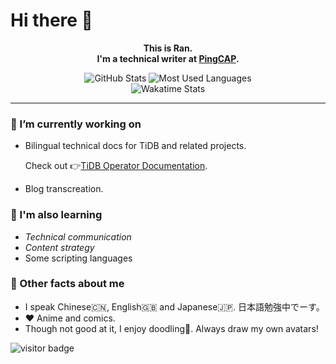 # Hi there 👋

<div align="center">
  <p><strong>This is Ran. <br/>I'm a technical writer at <a href="https://pingcap.com/">PingCAP</a>.</strong></p>

  <div>
    <img alt="GitHub Stats" src="https://github-readme-stats.vercel.app/api?username=ran-huang&show_icons=true&count_private=true&hide=stars,issues&theme=vue" />
    <img alt="Most Used Languages" src="https://github-readme-stats.vercel.app/api/top-langs?username=ran-huang&langs-count=4&theme=vue&layout=compact" />
    <br />
    <img alt="Wakatime Stats" src="https://github-readme-stats.vercel.app/api/wakatime?username=yellowgomi&theme=vue" />
  </div>
</div>

<hr>

### 📝 I’m currently working on

- Bilingual technical docs for TiDB and related projects.

    Check out 👉[TiDB Operator Documentation](https://github.com/pingcap/docs-tidb-operator).

- Blog transcreation.

### 🔭 I'm also learning

- *Technical communication*
- *Content strategy*
- Some scripting languages

### 📢 Other facts about me 

- I speak Chinese🇨🇳, English🇬🇧 and Japanese🇯🇵. 日本語勉強中でーす。 
- ❤️ Anime and comics.
- Though not good at it, I enjoy doodling🎨. Always draw my own avatars!

![visitor badge](https://visitor-badge.glitch.me/badge?page_id=ran-huang.ran-huang)
